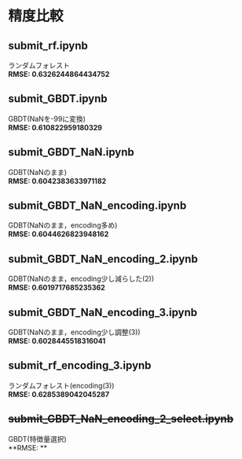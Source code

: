 # 精度比較
## submit_rf.ipynb
ランダムフォレスト  
**RMSE: 0.6326244864434752**

## submit_GBDT.ipynb
GBDT(NaNを-99に変換)  
**RMSE: 0.610822959180329**

## submit_GBDT_NaN.ipynb
GDBT(NaNのまま)  
**RMSE: 0.6042383633971182**

## submit_GBDT_NaN_encoding.ipynb
GDBT(NaNのまま，encoding多め)  
**RMSE: 0.6044626823948162**

## submit_GBDT_NaN_encoding_2.ipynb
GDBT(NaNのまま，encoding少し減らした(2))  
**RMSE: 0.6019717685235362**

## submit_GBDT_NaN_encoding_3.ipynb
GDBT(NaNのまま，encoding少し調整(3))  
**RMSE: 0.6028445518316041**

## submit_rf_encoding_3.ipynb
ランダムフォレスト(encoding(3))  
**RMSE: 0.6285389042045287**

## ~~submit_GBDT_NaN_encoding_2_select.ipynb~~
GBDT(特徴量選択)  
**RMSE: **

